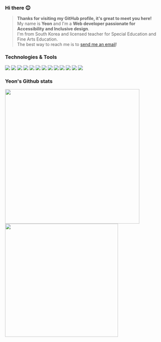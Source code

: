 ### Hi there 😊
> **Thanks for visiting my GitHub profile, it's great to meet you here!** <br />
My name is **Yeon** and I'm a **Web developer passionate for Accessibility and Inclusive design**. <br />
I'm from South Korea and licensed teacher for Special Education and Fine Arts Education. <br />
The best way to reach me is to [send me an email](mailto:awyeon@gmail.com)!

### Technologies & Tools
<p>
  <a href="#"><img art="Ruby" src="https://img.shields.io/badge/-Ruby-6baac4.svg?logo=ruby&logoColor=white"></a>
  <a href="#"><img art="React" src="https://img.shields.io/badge/-React-6baac4.svg?logo=react&logoColor=white"></a>
  <a href="#"><img art="Javascript" src="https://img.shields.io/badge/-JavaScript-6baac4.svg?logo=javascript&logoColor=white"></a>
  <a href="#"><img art="CSS" src="https://img.shields.io/badge/-CSS-6baac4.svg?logo=css3&logoColor=white"></a>
  <a href="#"><img art="HTML" src="https://img.shields.io/badge/-HTML-6baac4.svg?logo=html5&logoColor=white"></a>
  <a href="#"><img art="Rails" src="https://img.shields.io/badge/-Rails-6baac4.svg?logo=rubyonrails&logoColor=white"></a>
  <a href="#"><img art="Bootstrap" src="https://img.shields.io/badge/-Bootstrap-6baac4.svg?logo=bootstrap&logoColor=white"></a>
  <a href="#"><img art="Jest" src="https://img.shields.io/badge/-Jest-6baac4.svg?logo=jest&logoColor=white"></a>
  <a href="#"><img art="PostgreSQL" src="https://img.shields.io/badge/-PostgreSQL-6baac4.svg?logo=postgresql&logoColor=white"></a>
  <a href="#"><img art="Redis" src="https://img.shields.io/badge/-Redis-6baac4.svg?logo=redis&logoColor=white"></a>
  <a href="#"><img art="Heroku" src="https://img.shields.io/badge/-Heroku-6baac4.svg?logo=heroku&logoColor=white"></a>
  <a href="#"><img art="Mocha" src="https://img.shields.io/badge/-Mocha-6baac4.svg?logo=mocha&logoColor=white"></a>
  <a href="#"><img art="Git" src="https://img.shields.io/badge/-Git-6baac4.svg?logo=git&logoColor=white"></a>
</p>

### Yeon's Github stats
<a href="https://github.com/CAVASOL">
  <img align="center" src="https://github-readme-stats.vercel.app/api?username=CAVASOL&theme=tokyonight_duo&count_private=true&show_icons=true&hide_border=true&hide_title=true&bg_color=ffffff" width="440px"/>
</a>
<a href="https://github.com/CAVASOL">
  <img align="center" src="https://github-readme-streak-stats.herokuapp.com/?user=CAVASOL&theme=tokyonight_duo&hide_border=true&ring=5094F0&fire=5094F0&currStreakNum=343434&sideNums=343434&currStreakLabel=595959&sideLabels=595959&dates=343434&border=EDF0F3&background=ffffff" width="370px" />
</a>
